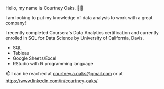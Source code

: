 Hello, my name is Courtney Oaks. 👋🏼

I am looking to put my knowledge of data analysis to work with a great company!

I recently completed Coursera's Data Analytics certification and currently enrolled in SQL for Data Science by University of California, Davis. 
- SQL
- Tableau
- Google Sheets/Excel
- RStudio with R programming language 

📫 I can be reached at courtney.a.oaks@gmail.com or at https://www.linkedin.com/in/courtney-oaks/

